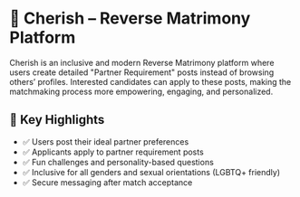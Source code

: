 # 💖 Cherish – Reverse Matrimony Platform

Cherish is an inclusive and modern Reverse Matrimony platform where users create detailed "Partner Requirement" posts instead of browsing others’ profiles. Interested candidates can apply to these posts, making the matchmaking process more empowering, engaging, and personalized.

## 🌈 Key Highlights

- ✅ Users post their ideal partner preferences
- ✅ Applicants apply to partner requirement posts
- ✅ Fun challenges and personality-based questions
- ✅ Inclusive for all genders and sexual orientations (LGBTQ+ friendly)
- ✅ Secure messaging after match acceptance



